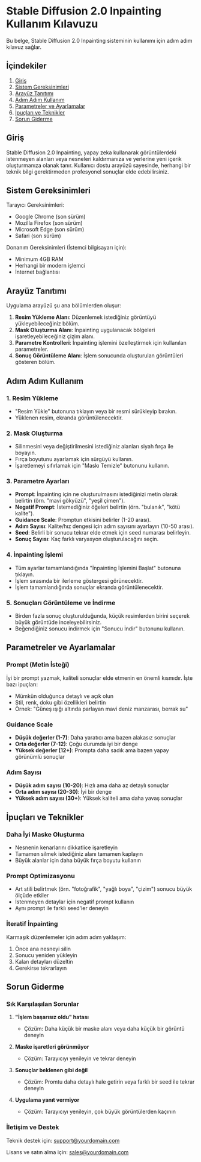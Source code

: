 # Stable Diffusion 2.0 Inpainting Kullanım Kılavuzu

Bu belge, Stable Diffusion 2.0 Inpainting sisteminin kullanımı için adım adım kılavuz sağlar.

## İçindekiler

1. [Giriş](#giriş)
2. [Sistem Gereksinimleri](#sistem-gereksinimleri)
3. [Arayüz Tanıtımı](#arayüz-tanıtımı)
4. [Adım Adım Kullanım](#adım-adım-kullanım)
5. [Parametreler ve Ayarlamalar](#parametreler-ve-ayarlamalar)
6. [İpuçları ve Teknikler](#i̇puçları-ve-teknikler)
7. [Sorun Giderme](#sorun-giderme)

## Giriş

Stable Diffusion 2.0 Inpainting, yapay zeka kullanarak görüntülerdeki istenmeyen alanları veya nesneleri kaldırmanıza ve yerlerine yeni içerik oluşturmanıza olanak tanır. Kullanıcı dostu arayüzü sayesinde, herhangi bir teknik bilgi gerektirmeden profesyonel sonuçlar elde edebilirsiniz.

## Sistem Gereksinimleri

Tarayıcı Gereksinimleri:
- Google Chrome (son sürüm)
- Mozilla Firefox (son sürüm)
- Microsoft Edge (son sürüm)
- Safari (son sürüm)

Donanım Gereksinimleri (İstemci bilgisayarı için):
- Minimum 4GB RAM
- Herhangi bir modern işlemci
- İnternet bağlantısı

## Arayüz Tanıtımı

Uygulama arayüzü şu ana bölümlerden oluşur:

1. **Resim Yükleme Alanı**: Düzenlemek istediğiniz görüntüyü yükleyebileceğiniz bölüm.
2. **Mask Oluşturma Alanı**: İnpainting uygulanacak bölgeleri işaretleyebileceğiniz çizim alanı.
3. **Parametre Kontrolleri**: İnpainting işlemini özelleştirmek için kullanılan parametreler.
4. **Sonuç Görüntüleme Alanı**: İşlem sonucunda oluşturulan görüntüleri gösteren bölüm.

## Adım Adım Kullanım

### 1. Resim Yükleme

- "Resim Yükle" butonuna tıklayın veya bir resmi sürükleyip bırakın.
- Yüklenen resim, ekranda görüntülenecektir.

### 2. Mask Oluşturma

- Silinmesini veya değiştirilmesini istediğiniz alanları siyah fırça ile boyayın.
- Fırça boyutunu ayarlamak için sürgüyü kullanın.
- İşaretlemeyi sıfırlamak için "Maskı Temizle" butonunu kullanın.

### 3. Parametre Ayarları

- **Prompt**: İnpainting için ne oluşturulmasını istediğinizi metin olarak belirtin (örn. "mavi gökyüzü", "yeşil çimen").
- **Negatif Prompt**: İstemediğiniz öğeleri belirtin (örn. "bulanık", "kötü kalite").
- **Guidance Scale**: Promptun etkisini belirler (1-20 arası).
- **Adım Sayısı**: Kalite/hız dengesi için adım sayısını ayarlayın (10-50 arası).
- **Seed**: Belirli bir sonucu tekrar elde etmek için seed numarası belirleyin.
- **Sonuç Sayısı**: Kaç farklı varyasyon oluşturulacağını seçin.

### 4. İnpainting İşlemi

- Tüm ayarlar tamamlandığında "İnpainting İşlemini Başlat" butonuna tıklayın.
- İşlem sırasında bir ilerleme göstergesi görünecektir.
- İşlem tamamlandığında sonuçlar ekranda görüntülenecektir.

### 5. Sonuçları Görüntüleme ve İndirme

- Birden fazla sonuç oluşturulduğunda, küçük resimlerden birini seçerek büyük görüntüde inceleyebilirsiniz.
- Beğendiğiniz sonucu indirmek için "Sonucu İndir" butonunu kullanın.

## Parametreler ve Ayarlamalar

### Prompt (Metin İsteği)

İyi bir prompt yazmak, kaliteli sonuçlar elde etmenin en önemli kısmıdır. İşte bazı ipuçları:

- Mümkün olduğunca detaylı ve açık olun
- Stil, renk, doku gibi özellikleri belirtin
- Örnek: "Güneş ışığı altında parlayan mavi deniz manzarası, berrak su"

### Guidance Scale

- **Düşük değerler (1-7)**: Daha yaratıcı ama bazen alakasız sonuçlar
- **Orta değerler (7-12)**: Çoğu durumda iyi bir denge
- **Yüksek değerler (12+)**: Prompta daha sadık ama bazen yapay görünümlü sonuçlar

### Adım Sayısı

- **Düşük adım sayısı (10-20)**: Hızlı ama daha az detaylı sonuçlar
- **Orta adım sayısı (20-30)**: İyi bir denge
- **Yüksek adım sayısı (30+)**: Yüksek kaliteli ama daha yavaş sonuçlar

## İpuçları ve Teknikler

### Daha İyi Maske Oluşturma

- Nesnenin kenarlarını dikkatlice işaretleyin
- Tamamen silmek istediğiniz alanı tamamen kaplayın
- Büyük alanlar için daha büyük fırça boyutu kullanın

### Prompt Optimizasyonu

- Art stili belirtmek (örn. "fotoğrafik", "yağlı boya", "çizim") sonucu büyük ölçüde etkiler
- İstenmeyen detaylar için negatif prompt kullanın
- Aynı prompt ile farklı seed'ler deneyin

### İteratif İnpainting

Karmaşık düzenlemeler için adım adım yaklaşım:
1. Önce ana nesneyi silin
2. Sonucu yeniden yükleyin
3. Kalan detayları düzeltin
4. Gerekirse tekrarlayın

## Sorun Giderme

### Sık Karşılaşılan Sorunlar

1. **"İşlem başarısız oldu" hatası**
   - Çözüm: Daha küçük bir maske alanı veya daha küçük bir görüntü deneyin

2. **Maske işaretleri görünmüyor**
   - Çözüm: Tarayıcıyı yenileyin ve tekrar deneyin

3. **Sonuçlar beklenen gibi değil**
   - Çözüm: Promtu daha detaylı hale getirin veya farklı bir seed ile tekrar deneyin

4. **Uygulama yanıt vermiyor**
   - Çözüm: Tarayıcıyı yenileyin, çok büyük görüntülerden kaçının

### İletişim ve Destek

Teknik destek için: support@yourdomain.com

Lisans ve satın alma için: sales@yourdomain.com